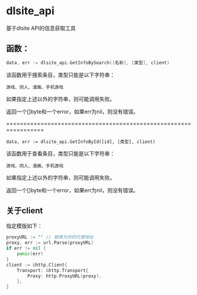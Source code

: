 # dlsite_api

基于dlsite API的信息获取工具

## 函数：

``` go
data, err := dlsite_api.GetInfoBySearch([名称], [类型], client)
```

该函数用于搜索条目，类型只能是以下字符串：

```
游戏、同人、漫画、手机游戏
```

如果指定上述以外的字符串，则可能调用失败。

返回一个[]byte和一个error，如果err为nil，则没有错误。

=================================================================

``` go'
data, err := dlsite_api.GetInfoById([id], [类型], client)
```

该函数用于查看条目，类型只能是以下字符串：

```
游戏、同人、漫画、手机游戏
```

如果指定上述以外的字符串，则可能调用失败。

返回一个[]byte和一个error，如果err为nil，则没有错误。

## 关于client

指定模版如下：

``` go
proxyURL := "" // 替换为你的代理地址
proxy, err := url.Parse(proxyURL)
if err != nil {
	panic(err)
}
client := &http.Client{
	Transport: &http.Transport{
		Proxy: http.ProxyURL(proxy),
	},
}
```

